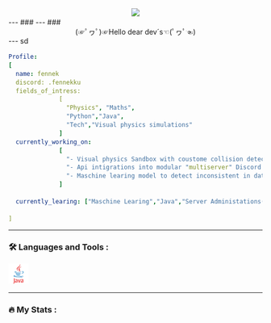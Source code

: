 <div id="header" align="center">
  <img src="https://raw.githubusercontent.com/gist/vininjr/d29bb07bdadb41e4b0923bc8fa748b1a/raw/88f20c9d749d756be63f22b09f3c4ac570bc5101/programming.gif" width="400"/>
</div>
---
###
---
###
<div align="center">
  (☞ﾟヮﾟ)☞Hello dear dev´s☜(ﾟヮﾟ☜) 
</div>
---
sd

```yaml
Profile:
[
  name: fennek
  discord: .fennekku
  fields_of_intress:
              [
                "Physics", "Maths",
                "Python","Java",
                "Tech","Visual physics simulations"
              ]
  currently_working_on:
              [
                "- Visual physics Sandbox with coustome collision detection",
                "- Api intigrations into modular "multiserver" Discord bots"
                "- Maschine learing model to detect inconsistent in data"
              ]

  currently_learing: ["Maschine Learing","Java","Server Administations(Type 1 Hypervisors,Docker)"]

]
```

---

### :hammer_and_wrench: Languages and Tools :
<div>
  <img src="https://github.com/devicons/devicon/blob/master/icons/java/java-original-wordmark.svg" title="Java" alt="Java" width="40" height="40"/>&nbsp;
</div>

---

### :fire: My Stats :

<!---
fennekdev/fennekdev is a ✨ special ✨ repository because its `README.md` (this file) appears on your GitHub profile.
You can click the Preview link to take a look at your changes.
--->
